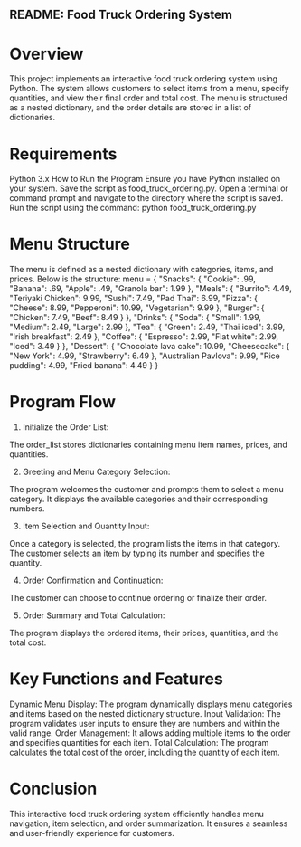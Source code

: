 ## README: Food Truck Ordering System
# Overview
This project implements an interactive food truck ordering system using Python. The system allows customers to select items from a menu, specify quantities, and view their final order and total cost. The menu is structured as a nested dictionary, and the order details are stored in a list of dictionaries.

# Requirements
Python 3.x
How to Run the Program
Ensure you have Python installed on your system.
Save the script as food_truck_ordering.py.
Open a terminal or command prompt and navigate to the directory where the script is saved.
Run the script using the command:
python food_truck_ordering.py

# Menu Structure
The menu is defined as a nested dictionary with categories, items, and prices. Below is the structure:
menu = {
    "Snacks": {
        "Cookie": .99,
        "Banana": .69,
        "Apple": .49,
        "Granola bar": 1.99
    },
    "Meals": {
        "Burrito": 4.49,
        "Teriyaki Chicken": 9.99,
        "Sushi": 7.49,
        "Pad Thai": 6.99,
        "Pizza": {
            "Cheese": 8.99,
            "Pepperoni": 10.99,
            "Vegetarian": 9.99
        },
        "Burger": {
            "Chicken": 7.49,
            "Beef": 8.49
        }
    },
    "Drinks": {
        "Soda": {
            "Small": 1.99,
            "Medium": 2.49,
            "Large": 2.99
        },
        "Tea": {
            "Green": 2.49,
            "Thai iced": 3.99,
            "Irish breakfast": 2.49
        },
        "Coffee": {
            "Espresso": 2.99,
            "Flat white": 2.99,
            "Iced": 3.49
        }
    },
    "Dessert": {
        "Chocolate lava cake": 10.99,
        "Cheesecake": {
            "New York": 4.99,
            "Strawberry": 6.49
        },
        "Australian Pavlova": 9.99,
        "Rice pudding": 4.99,
        "Fried banana": 4.49
    }
}

# Program Flow
1. Initialize the Order List:

The order_list stores dictionaries containing menu item names, prices, and quantities.

2. Greeting and Menu Category Selection:

The program welcomes the customer and prompts them to select a menu category.
It displays the available categories and their corresponding numbers.

3. Item Selection and Quantity Input:

Once a category is selected, the program lists the items in that category.
The customer selects an item by typing its number and specifies the quantity.

4. Order Confirmation and Continuation:

The customer can choose to continue ordering or finalize their order.

5. Order Summary and Total Calculation:

The program displays the ordered items, their prices, quantities, and the total cost.

# Key Functions and Features
Dynamic Menu Display: The program dynamically displays menu categories and items based on the nested dictionary structure.
Input Validation: The program validates user inputs to ensure they are numbers and within the valid range.
Order Management: It allows adding multiple items to the order and specifies quantities for each item.
Total Calculation: The program calculates the total cost of the order, including the quantity of each item.

# Conclusion
This interactive food truck ordering system efficiently handles menu navigation, item selection, and order summarization. It ensures a seamless and user-friendly experience for customers.
